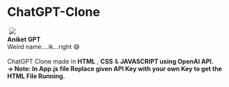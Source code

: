 # ChatGPT-Clone
<img> <img src="https://github.com/theaniketraj/ChatGPT-Clone/blob/main/thumbnail.png">
<br>
<b>Aniket GPT</b>
<br>
Weird name....ik...right 😅
<br>
<br>
ChatGPT Clone made in <b>HTML</b> , <b>CSS</b> & <b>JAVASCRIPT using OpenAI API.
<br>
→ Note: In App.js file Replace given API Key with your own Key to get the HTML File Running.
